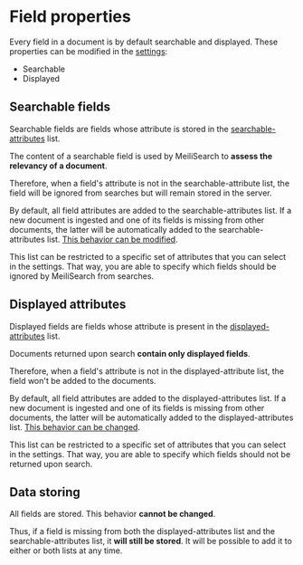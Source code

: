 # Field properties

Every field in a document is by default searchable and displayed. These properties can be modified in the [settings](/references/settings.md):

- Searchable
- Displayed

## Searchable fields

Searchable fields are fields whose attribute is stored in the [searchable-attributes](/references/searchable_attributes.md) list.

The content of a searchable field is used by MeiliSearch to **assess the relevancy of a document**.

Therefore, when a field's attribute is not in the searchable-attribute list, the field will be ignored from searches but will remain stored in the server.

By default, all field attributes are added to the searchable-attributes list. If a new document is ingested and one of its fields is missing from other documents, the latter will be automatically added to the searchable-attributes list. [This behavior can be modified](/references/accept_new_fields.md).

This list can be restricted to a specific set of attributes that you can select in the settings. That way, you are able to specify which fields should be ignored by MeiliSearch from searches.

## Displayed attributes

Displayed fields are fields whose attribute is present in the [displayed-attributes](/references/displayed_attributes.md) list.

Documents returned upon search **contain only displayed fields**.

Therefore, when a field's attribute is not in the displayed-attribute list, the field won't be added to the documents.

By default, all field attributes are added to the displayed-attributes list. If a new document is ingested and one of its fields is missing from other documents, the latter will be automatically added to the displayed-attributes list. [This behavior can be changed](/references/accept_new_fields.md).

This list can be restricted to a specific set of attributes that you can select in the settings. That way, you are able to specify which fields should not be returned upon search.

## Data storing

All fields are stored. This behavior **cannot be changed**.

Thus, if a field is missing from both the displayed-attributes list and the searchable-attributes list, it **will still be stored**. It will be possible to add it to either or both lists at any time.
